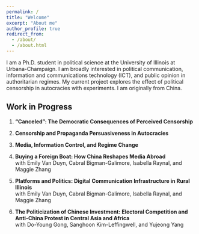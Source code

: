 ```yaml
---
permalink: /
title: "Welcome"
excerpt: "About me"
author_profile: true
redirect_from: 
  - /about/
  - /about.html
---
```


I am a Ph.D. student in political science at the University of Illinois at Urbana-Champaign. I am broadly interested in political communication, information and communications technology (ICT), and public opinion in authoritarian regimes. My current project explores the effect of political censorship in autocracies with experiments. I am originally from China.

Work in Progress
------

1. **“Canceled”: The Democratic Consequences of Perceived Censorship**

2. **Censorship and Propaganda Persuasiveness in Autocracies**

3. **Media, Information Control, and Regime Change** 

4. **Buying a Foreign Boat: How China Reshapes Media Abroad**<br>
    with Emily Van Duyn, Cabral Bigman-Galimore, Isabella Raynal, and Maggie Zhang

5. **Platforms and Politics: Digital Communication Infrastructure in Rural Illinois**<br>
    with Emily Van Duyn, Cabral Bigman-Galimore, Isabella Raynal, and Maggie Zhang

6. **The Politicization of Chinese Investment: Electoral Competition and Anti-China Protest in Central Asia and
Africa**<br>
    with Do-Young Gong, Sanghoon Kim-Leffingwell, and Yujeong Yang


